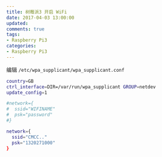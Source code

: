 ```yaml
---
title: 树莓派3 开启 WiFi
date: 2017-04-03 13:00:00
updated:
comments: true
tags:
- Raspberry Pi3
categories:
- Raspberry Pi3
---
```


编辑 `/etc/wpa_supplicant/wpa_supplicant.conf`

<!--more-->

```bash
country=GB
ctrl_interface=DIR=/var/run/wpa_supplicant GROUP=netdev
update_config=1

#network={
#  ssid="WIFINAME"
#  psk="password"
#}

network={
  ssid="CMCC.."
  psk="1320271000"
}
```
